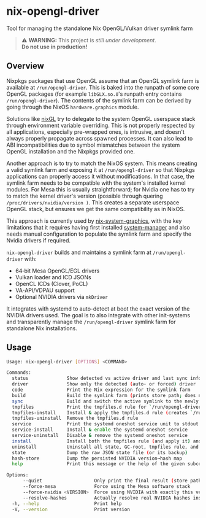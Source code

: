 # nix-opengl-driver

Tool for managing the standalone Nix OpenGL/Vulkan driver symlink farm

> ⚠️ **WARNING:** This project is _still under development_.  
> **Do not use in production!**

## Overview

Nixpkgs packages that use OpenGL assume that an OpenGL symlink farm is available at `/run/opengl-driver`. This is baked into the runpath of some core OpenGL packages (for example `libGLX.so.0`'s runpath entry contains `/run/opengl-driver`). The contents of the symlink farm can be derived by going through the NixOS `hardware.graphics` module.

Solutions like [nixGL](https://github.com/nix-community/nixGL) try to delegate to the system OpenGL userspace stack through environment 
variable overriding. This is not properly respected by all applications, especially pre-wrapped ones, is intrusive, and doesn't always properly propagate across spawned processes. It can also lead to ABI incompatibilities due to symbol mismatches between the system OpenGL installation and the Nixpkgs provided one.

Another approach is to try to match the NixOS system. This means creating a valid symlink farm and exposing it at `/run/opengl-driver` so that Nixpkgs applications can properly access it without modifications. In that case, the symlink farm needs to be compatible with the system's installed kernel modules. For Mesa this is usually straightforward; for Nvidia one has to try to match the kernel driver's version (possible through quering  `/proc/drivers/nvidia/version )`. This creates a separate userspace OpenGL stack, but ensures we get the same compatibility as in NixOS.

This approach is currently used by [nix-system-graphics](https://github.com/soupglasses/nix-system-graphics), with the key limitations that 
it requires having first installed [system-manager](https://github.com/numtide/system-manager) and also needs manual configuration to populate the symlink farm and specify the Nvidia drivers if required.

`nix-opengl-driver` builds and maintains a symlink farm at `/run/opengl-driver` with:

- 64‑bit Mesa OpenGL/EGL drivers  
- Vulkan loader and ICD JSONs  
- OpenCL ICDs (Clover, PoCL)  
- VA-API/VDPAU support  
- Optional NVIDIA drivers via `mkDriver`

It integrates with systemd to auto-detect at boot the exact version of the NVIDIA drivers used.
The goal is to also integrate with other init-systems and transparently manage the `/run/opengl-driver` symlink farm for standalone Nix installations.

## Usage


```bash
Usage: nix-opengl-driver [OPTIONS] <COMMAND>

Commands:
  status              Show detected vs active driver and last sync info
  driver              Show only the detected (auto- or forced) driver
  code                Print the Nix expression for the symlink farm
  build               Build the symlink farm (prints store path; does not switch)
  sync                Build and switch the active symlink to the newly built farm
  tmpfiles            Print the tmpfiles.d rule for `/run/opengl-driver`
  tmpfiles-install    Install & apply the tmpfiles.d rule (creates `/run/opengl-driver`)
  tmpfiles-uninstall  Remove the tmpfiles.d rule
  service             Print the systemd oneshot service unit to stdout
  service-install     Install & enable the systemd oneshot service
  service-uninstall   Disable & remove the systemd oneshot service
  install             Install both the tmpfiles rule (and apply it) and the on-boot sync service
  uninstall           Uninstall all state, GC-root, tmpfiles rule, and service
  state               Dump the raw JSON state file (or its backup)
  hash-store          Dump the persisted NVIDIA version→hash map
  help                Print this message or the help of the given subcommand(s)

Options:
      --quiet                   Only print the final result (store path) to stdout
      --force-mesa              Force using the Mesa software stack
      --force-nvidia <VERSION>  Force using NVIDIA with exactly this version
      --resolve-hashes          Actually resolve real NVIDIA hashes instead of placeholders
  -h, --help                    Print help
  -V, --version                 Print version
```
